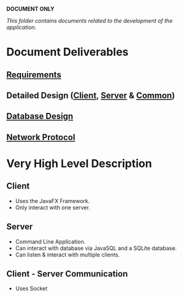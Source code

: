__DOCUMENT ONLY__

_This folder contains documents related to the development of the application._

# Document Deliverables
## [Requirements](Requirements/README.md)
## Detailed Design ([Client](Client_Design), [Server](Server_Design) & [Common](Common_Classes))
## [Database Design](Database)
## [Network Protocol](Networking)

# Very High Level Description
## Client
- Uses the JavaFX Framework.
- Only interact with one server.

## Server
- Command Line Application.
- Can interact with database via JavaSQL and a SQLite database.
- Can listen & interact with multiple clients.

## Client - Server Communication
- Uses Socket
